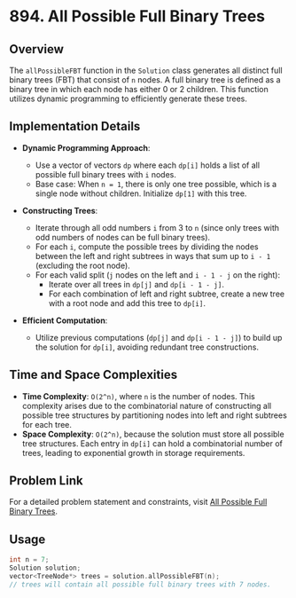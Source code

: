 # 894. All Possible Full Binary Trees

## Overview
The `allPossibleFBT` function in the `Solution` class generates all distinct full binary trees (FBT) that consist of `n` nodes. A full binary tree is defined as a binary tree in which each node has either 0 or 2 children. This function utilizes dynamic programming to efficiently generate these trees.

## Implementation Details
- **Dynamic Programming Approach**:
  - Use a vector of vectors `dp` where each `dp[i]` holds a list of all possible full binary trees with `i` nodes.
  - Base case: When `n = 1`, there is only one tree possible, which is a single node without children. Initialize `dp[1]` with this tree.
  
- **Constructing Trees**:
  - Iterate through all odd numbers `i` from 3 to `n` (since only trees with odd numbers of nodes can be full binary trees).
  - For each `i`, compute the possible trees by dividing the nodes between the left and right subtrees in ways that sum up to `i - 1` (excluding the root node).
  - For each valid split (`j` nodes on the left and `i - 1 - j` on the right):
    - Iterate over all trees in `dp[j]` and `dp[i - 1 - j]`.
    - For each combination of left and right subtree, create a new tree with a root node and add this tree to `dp[i]`.

- **Efficient Computation**:
  - Utilize previous computations (`dp[j]` and `dp[i - 1 - j]`) to build up the solution for `dp[i]`, avoiding redundant tree constructions.

## Time and Space Complexities
- **Time Complexity**: `O(2^n)`, where `n` is the number of nodes. This complexity arises due to the combinatorial nature of constructing all possible tree structures by partitioning nodes into left and right subtrees for each tree.
- **Space Complexity**: `O(2^n)`, because the solution must store all possible tree structures. Each entry in `dp[i]` can hold a combinatorial number of trees, leading to exponential growth in storage requirements.

## Problem Link
For a detailed problem statement and constraints, visit [All Possible Full Binary Trees](https://leetcode.com/problems/all-possible-full-binary-trees/).

## Usage
```cpp
int n = 7;
Solution solution;
vector<TreeNode*> trees = solution.allPossibleFBT(n);
// trees will contain all possible full binary trees with 7 nodes.
